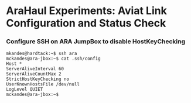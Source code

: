 # AraHaul Experiments: Aviat Link Configuration and Status Check

### Configure SSH on ARA JumpBox to disable HostKeyChecking
```
mkandes@hardtack:~$ ssh ara
mckandes@ara-jbox:~$ cat .ssh/config 
Host *
ServerAliveInterval 60
ServerAliveCountMax 2
StrictHostKeyChecking no
UserKnownHostsFile /dev/null
LogLevel QUIET
mckandes@ara-jbox:~$
```
